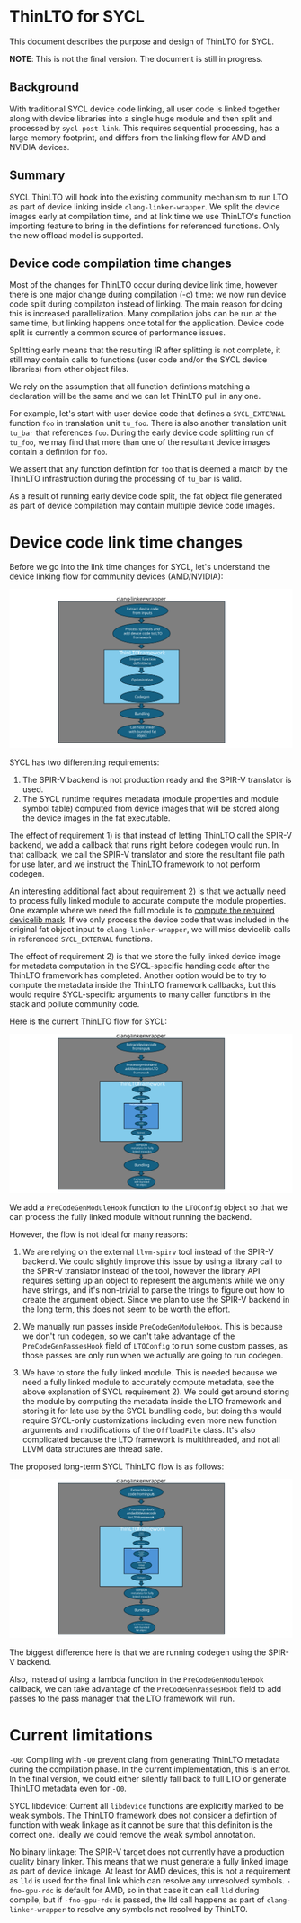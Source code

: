 # ThinLTO for SYCL

This document describes the purpose and design of ThinLTO for SYCL.

**NOTE**: This is not the final version. The document is still in progress.

## Background

With traditional SYCL device code linking, all user code is linked together 
along with device libraries into a single huge module and then split and 
processed by `sycl-post-link`. This requires sequential processing, has a large 
memory footprint, and differs from the linking flow for AMD and NVIDIA devices.

## Summary
SYCL ThinLTO will hook into the existing community mechanism to run LTO as part 
of device linking inside `clang-linker-wrapper`. We split the device images 
early at compilation time, and at link time we use ThinLTO's function importing 
feature
to bring in the defintions for referenced functions. Only the new offload model
is supported.

## Device code compilation time changes
Most of the changes for ThinLTO occur during device link time, however there is 
one major change during compilation (-c) time: we now run device code split 
during compilaton instead of linking.
The main reason for doing this is increased parallelization. Many compilation 
jobs can be run at the same time, but linking happens once total for the 
application. Device code split is currently a common source of performance 
issues.

Splitting early means that the resulting IR after splitting is not complete, it 
still may contain calls to functions (user code and/or the SYCL device 
libraries) from other object files.

We rely on the assumption that all function defintions matching a declaration 
will be the same and we can let ThinLTO pull in any one.

For example, let's start with user device code that defines a `SYCL_EXTERNAL` 
function `foo` in translation unit `tu_foo`. There is also another translation 
unit `tu_bar` that references `foo`.
During the early device code splitting run of `tu_foo`, we may find that more 
than one of the resultant device images contain a defintion for `foo`.

We assert that any function defintion for `foo` that is deemed a match by the 
ThinLTO infrastruction during the processing of `tu_bar` is valid.

As a result of running early device code split, the fat object file generated 
as part of device compilation may contain multiple device code images.

# Device code link time changes

Before we go into the link time changes for SYCL, let's understand the device 
linking flow for community devices (AMD/NVIDIA):

![Community linking flow](images/ThinLTOCommunityFlow.svg)

SYCL has two differenting requirements:
1) The SPIR-V backend is not production ready and the SPIR-V translator is used.
2) The SYCL runtime requires metadata (module properties and module symbol 
table) computed from device images that will be stored along the device images 
in the fat executable.

The effect of requirement 1) is that instead of letting ThinLTO call the SPIR-V 
backend, we add a callback that runs right before codegen would run.
In that callback, we call the SPIR-V translator and store the resultant file 
path for use later, and we instruct the ThinLTO framework to not
perform codegen.

An interesting additional fact about requirement 2) is that we actually need to 
process fully linked module to accurate compute the module properties. One 
example where we need the full module is to [compute the required devicelib mask](https://github.com/intel/llvm/blob/sycl/llvm/lib/SYCLLowerIR/SYCLDeviceLibReqMask.cpp).
If we only process the device code that was included in the 
original fat object input to `clang-linker-wrapper`, we will miss devicelib 
calls in referenced `SYCL_EXTERNAL` functions.

The effect of requirement 2) is that we store the fully linked device image for 
metadata computation in the SYCL-specific handing code after the ThinLTO 
framework has completed. Another option would be to try to compute the metadata 
inside the ThinLTO framework callbacks, but this would require SYCL-specific 
arguments to many caller functions in the stack and pollute community code.

Here is the current ThinLTO flow for SYCL:

![SYCL linking flow](images/ThinLTOSYCLFlow.svg)

We add a `PreCodeGenModuleHook` function to the `LTOConfig` object so that we 
can process the fully linked module without running the backend.

However, the flow is not ideal for many reasons:
1) We are relying on the external `llvm-spirv` tool instead of the SPIR-V 
backend. We could slightly improve this issue by using a library call to the 
SPIR-V translator instead of the tool, however the library API requires setting 
up an object to represent the arguments while we only have strings, and it's 
non-trivial to parse the trings to figure out how to create the argument 
object. Since we plan to use the SPIR-V backend in the long term, this does not 
seem to be worth the effort.

2) We manually run passes inside `PreCodeGenModuleHook`. This is because we 
don't run codegen, so we can't take advantage of the `PreCodeGenPassesHook` 
field of `LTOConfig` to run some custom passes, as those passes are only run 
when we actually are going to run codegen.

3) We have to store the fully linked module. This is needed because we need a 
fully linked module to accurately compute metadata, see the above explanation 
of SYCL requirement 2). We could get around storing the module by computing the 
metadata inside the LTO framework and storing it for late use by the SYCL 
bundling code, but doing this would require SYCL-only customizations including 
even more new function arguments and modifications of the `OffloadFile` class. 
It's also complicated because the LTO framework is multithreaded, and not all 
LLVM data structures are thread safe.

The proposed long-term SYCL ThinLTO flow is as follows:

![SYCL SPIR-V backend linking flow](images/ThinLTOSYCLSPIRVBackendFlow.svg)

The biggest difference here is that we are running codegen using the SPIR-V 
backend.

Also, instead of using a lambda function in the `PreCodeGenModuleHook` 
callback, we can take advantage of the `PreCodeGenPassesHook` field to add 
passes to the pass manager that the LTO framework will run.


# Current limitations

`-O0`: Compiling with `-O0` prevent clang from generating ThinLTO metadata 
during the compilation phase. In the current implementation, this is an error. 
In the final version, we could either silently fall back to full LTO or 
generate ThinLTO metadata even for `-O0`.

SYCL libdevice: Current all `libdevice` functions are explicitly marked to be 
weak symbols. The ThinLTO framework does not consider a defintion of function 
with weak linkage as it cannot be sure that this definiton is the correct one. 
Ideally we could remove the weak symbol annotation.

No binary linkage: The SPIR-V target does not currently have a production 
quality binary linker. This means that we must generate a fully linked image as 
part of device linkage. At least for AMD devices, this is not a requirement as 
`lld` is used for the final link which can resolve any unresolved symbols. 
`-fno-gpu-rdc` is default for AMD, so in that case it can call `lld` during 
compile, but if `-fno-gpu-rdc` is passed, the lld call happens as part of 
`clang-linker-wrapper` to resolve any symbols not resolved by ThinLTO.
